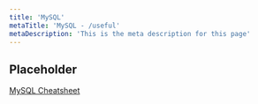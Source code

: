 ```yaml
---
title: 'MySQL'
metaTitle: 'MySQL - /useful'
metaDescription: 'This is the meta description for this page'
---
```


## Placeholder

[MySQL Cheatsheet](https://en.wikibooks.org/wiki/MySQL/CheatSheet)
